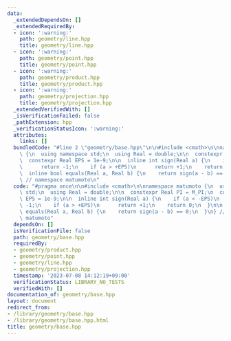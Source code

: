 ```yaml
---
data:
  _extendedDependsOn: []
  _extendedRequiredBy:
  - icon: ':warning:'
    path: geometry/line.hpp
    title: geometry/line.hpp
  - icon: ':warning:'
    path: geometry/point.hpp
    title: geometry/point.hpp
  - icon: ':warning:'
    path: geometry/product.hpp
    title: geometry/product.hpp
  - icon: ':warning:'
    path: geometry/projection.hpp
    title: geometry/projection.hpp
  _extendedVerifiedWith: []
  _isVerificationFailed: false
  _pathExtension: hpp
  _verificationStatusIcon: ':warning:'
  attributes:
    links: []
  bundledCode: "#line 2 \"geometry/base.hpp\"\n\n#include <cmath>\n\nnamespace matumoto\
    \ {\n  using namespace std;\n  using Real = double;\n\n  constexpr Real PI = M_PI;\n\
    \  constexpr Real EPS = 1e-9;\n\n  inline int sign(Real a) {\n    if (a < -EPS)\n\
    \      return -1;\n    if (a > +EPS)\n      return +1;\n    return 0;\n  }\n\n\
    \  inline bool equals(Real a, Real b) {\n    return sign(a - b) == 0;\n  }\n}\
    \ // namespace matumoto\n"
  code: "#pragma once\n\n#include <cmath>\n\nnamespace matumoto {\n  using namespace\
    \ std;\n  using Real = double;\n\n  constexpr Real PI = M_PI;\n  constexpr Real\
    \ EPS = 1e-9;\n\n  inline int sign(Real a) {\n    if (a < -EPS)\n      return\
    \ -1;\n    if (a > +EPS)\n      return +1;\n    return 0;\n  }\n\n  inline bool\
    \ equals(Real a, Real b) {\n    return sign(a - b) == 0;\n  }\n} // namespace\
    \ matumoto"
  dependsOn: []
  isVerificationFile: false
  path: geometry/base.hpp
  requiredBy:
  - geometry/product.hpp
  - geometry/point.hpp
  - geometry/line.hpp
  - geometry/projection.hpp
  timestamp: '2023-07-08 14:12:19+09:00'
  verificationStatus: LIBRARY_NO_TESTS
  verifiedWith: []
documentation_of: geometry/base.hpp
layout: document
redirect_from:
- /library/geometry/base.hpp
- /library/geometry/base.hpp.html
title: geometry/base.hpp
---
```

